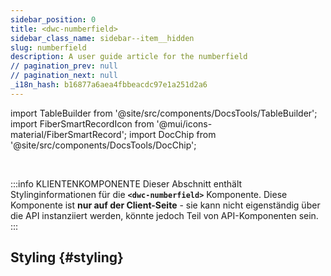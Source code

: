```yaml
---
sidebar_position: 0
title: <dwc-numberfield>
sidebar_class_name: sidebar--item__hidden
slug: numberfield
description: A user guide article for the numberfield
// pagination_prev: null
// pagination_next: null
_i18n_hash: b16877a6aea4fbbeacdc97e1a251d2a6
---
```

import TableBuilder from '@site/src/components/DocsTools/TableBuilder';
import FiberSmartRecordIcon from '@mui/icons-material/FiberSmartRecord';
import DocChip from '@site/src/components/DocsTools/DocChip';

<DocChip chip='shadow' />

<br />

:::info KLIENTENKOMPONENTE
Dieser Abschnitt enthält Stylinginformationen für die **`<dwc-numberfield>`** Komponente. Diese Komponente ist **nur auf der Client-Seite** - sie kann nicht eigenständig über die API instanziiert werden, könnte jedoch Teil von API-Komponenten sein.
:::

## Styling {#styling}

<TableBuilder name="dwc-numberfield" clientComponent />
